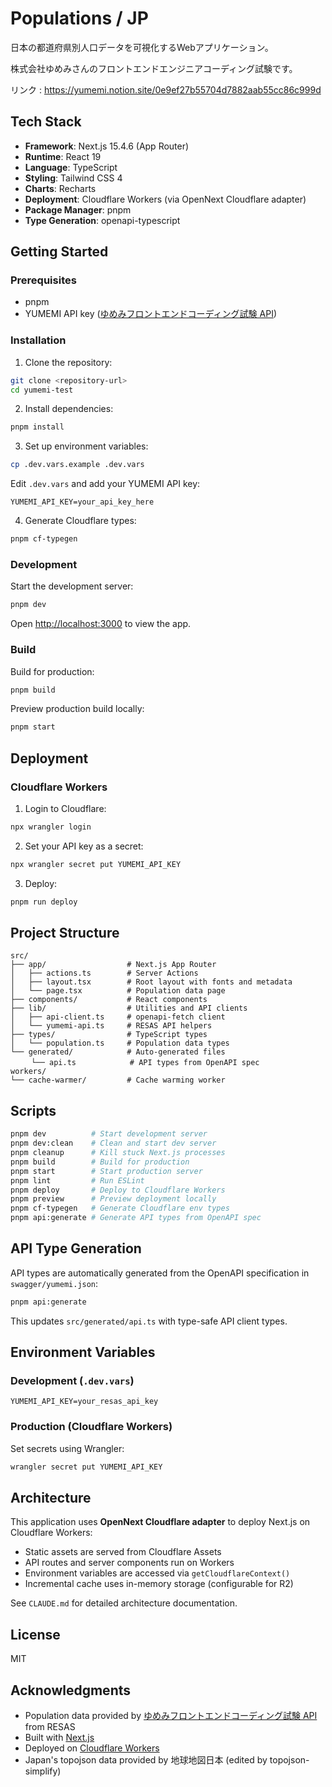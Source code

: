 # Populations / JP

日本の都道府県別人口データを可視化するWebアプリケーション。

株式会社ゆめみさんのフロントエンドエンジニアコーディング試験です。

リンク : https://yumemi.notion.site/0e9ef27b55704d7882aab55cc86c999d

## Tech Stack

- **Framework**: Next.js 15.4.6 (App Router)
- **Runtime**: React 19
- **Language**: TypeScript
- **Styling**: Tailwind CSS 4
- **Charts**: Recharts
- **Deployment**: Cloudflare Workers (via OpenNext Cloudflare adapter)
- **Package Manager**: pnpm
- **Type Generation**: openapi-typescript

## Getting Started

### Prerequisites

- pnpm
- YUMEMI API key ([ゆめみフロントエンドコーディング試験 API](https://yumemi-frontend-engineer-codecheck-api.vercel.app/api-doc))

### Installation

1. Clone the repository:

```bash
git clone <repository-url>
cd yumemi-test
```

2. Install dependencies:

```bash
pnpm install
```

3. Set up environment variables:

```bash
cp .dev.vars.example .dev.vars
```

Edit `.dev.vars` and add your YUMEMI API key:

```
YUMEMI_API_KEY=your_api_key_here
```

4. Generate Cloudflare types:

```bash
pnpm cf-typegen
```

### Development

Start the development server:

```bash
pnpm dev
```

Open [http://localhost:3000](http://localhost:3000) to view the app.

### Build

Build for production:

```bash
pnpm build
```

Preview production build locally:

```bash
pnpm start
```

## Deployment

### Cloudflare Workers

1. Login to Cloudflare:

```bash
npx wrangler login
```

2. Set your API key as a secret:

```bash
npx wrangler secret put YUMEMI_API_KEY
```

3. Deploy:

```bash
pnpm run deploy
```

## Project Structure

```
src/
├── app/                  # Next.js App Router
│   ├── actions.ts        # Server Actions
│   ├── layout.tsx        # Root layout with fonts and metadata
│   └── page.tsx          # Population data page
├── components/           # React components
├── lib/                  # Utilities and API clients
│   ├── api-client.ts     # openapi-fetch client
│   └── yumemi-api.ts     # RESAS API helpers
├── types/                # TypeScript types
│   └── population.ts     # Population data types
└── generated/            # Auto-generated files
　   └── api.ts            # API types from OpenAPI spec
workers/
└── cache-warmer/         # Cache warming worker
```

## Scripts

```bash
pnpm dev          # Start development server
pnpm dev:clean    # Clean and start dev server
pnpm cleanup      # Kill stuck Next.js processes
pnpm build        # Build for production
pnpm start        # Start production server
pnpm lint         # Run ESLint
pnpm deploy       # Deploy to Cloudflare Workers
pnpm preview      # Preview deployment locally
pnpm cf-typegen   # Generate Cloudflare env types
pnpm api:generate # Generate API types from OpenAPI spec
```

## API Type Generation

API types are automatically generated from the OpenAPI specification in `swagger/yumemi.json`:

```bash
pnpm api:generate
```

This updates `src/generated/api.ts` with type-safe API client types.

## Environment Variables

### Development (`.dev.vars`)

```
YUMEMI_API_KEY=your_resas_api_key
```

### Production (Cloudflare Workers)

Set secrets using Wrangler:

```bash
wrangler secret put YUMEMI_API_KEY
```

## Architecture

This application uses **OpenNext Cloudflare adapter** to deploy Next.js on Cloudflare Workers:

- Static assets are served from Cloudflare Assets
- API routes and server components run on Workers
- Environment variables are accessed via `getCloudflareContext()`
- Incremental cache uses in-memory storage (configurable for R2)

See `CLAUDE.md` for detailed architecture documentation.

## License

MIT

## Acknowledgments

- Population data provided by [ゆめみフロントエンドコーディング試験 API](https://yumemi-frontend-engineer-codecheck-api.vercel.app/api-doc) from RESAS
- Built with [Next.js](https://nextjs.org/)
- Deployed on [Cloudflare Workers](https://workers.cloudflare.com/)
- Japan's topojson data provided by 地球地図日本 (edited by topojson-simplify)
